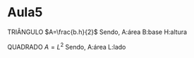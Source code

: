 
# Aula5


TRIÂNGULO
$A=\frac{b.h}{2}$
Sendo,
A:área 
B:base
H:altura


QUADRADO
$A=L^{2}$
Sendo,
A:área 
L:lado
